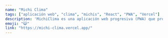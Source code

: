 ```yaml
---
name: "Michi Clima"
tags: ["aplicación web", "clima", "michis", "React", "PWA", "Vercel"]
description: 'MichiClima es una aplicación web progresiva (PWA) que proporciona información meteorológica basada en la ubicación de la persona usuaria. La aplicación utiliza datos de WeatherAPI y ofrece una experiencia divertida con el "Modo Michi". Desplegada en Vercel.'
emoji: "😺"
link: "https://michi-clima.vercel.app/"
---
```

